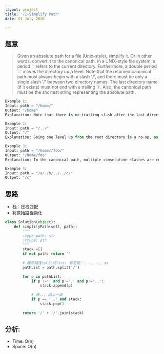 ```yaml
---
layout: project
title: '71-Simplify Path'
date: 01 July 2020

---
```

## 题意
> Given an absolute path for a file (Unix-style), simplify it. Or in other words, convert it to the canonical path.
> In a UNIX-style file system, a period '.' refers to the current directory. Furthermore, a double period '..' moves the directory up a level.
> Note that the returned canonical path must always begin with a slash '/', and there must be only a single slash '/' between two directory names. The last directory name (if it exists) must not end with a trailing '/'. Also, the canonical path must be the shortest string representing the absolute path.

~~~python
Example 1:
Input: path = "/home/"
Output: "/home"
Explanation: Note that there is no trailing slash after the last directory name.

Example 2:
Input: path = "/../"
Output: "/"
Explanation: Going one level up from the root directory is a no-op, as the root level is the highest level you can go.

Example 3:
Input: path = "/home//foo/"
Output: "/home/foo"
Explanation: In the canonical path, multiple consecutive slashes are replaced by a single one.

Example 4:
Input: path = "/a/./b/../../c/"
Output: "/c"
~~~

## 思路
- 栈：压栈匹配
- 将原始路径简化

~~~python
class Solution(object):
    def simplifyPath(self, path):
        """
        :type path: str
        :rtype: str
        """
        stack =[]
        if not path: return ''
        
        # 建原路径split成list: 有可能'', ., .., xx
        pathList = path.split('/')
        
        for p in pathList:
            if p !='' and p!='.' and p!='..':
                stack.append(p)
            
            # 遇.., 回上一级
            if p == '..' and stack: 
                stack.pop()
                
        return '/' + '/'.join(stack)
~~~

## 分析:
- Time: O(n) 
- Space: O(n) 
